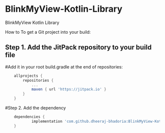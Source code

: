 # BlinkMyView-Kotlin-Library
BlinkMyView Kotlin Library

How to
To get a Git project into your build:

## Step 1. Add the JitPack repository to your build file
#Add it in your root build.gradle at the end of repositories:

```gradle
	allprojects {
		repositories {
			...
			maven { url 'https://jitpack.io' }
		}
	}
```
#Step 2. Add the dependency

```gradle
    dependencies {
            implementation 'com.github.dheeraj-bhadoria:BlinkMyView-Kotlin-Library:Tag'
    }
```
